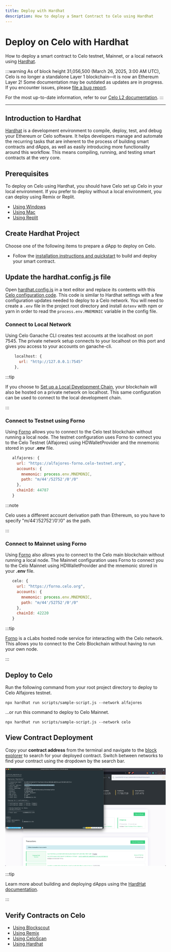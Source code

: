 ```yaml
---
title: Deploy with Hardhat
description: How to deploy a Smart Contract to Celo using Hardhat
---
```


# Deploy on Celo with Hardhat

How to deploy a smart contract to Celo testnet, Mainnet, or a local network using [Hardhat](https://hardhat.org/).

:::warning
As of block height 31,056,500 (March 26, 2025, 3:00 AM UTC), Celo is no longer a standalone Layer 1 blockchain—it is now an Ethereum Layer 2!
Some documentation may be outdated as updates are in progress. If you encounter issues, please [file a bug report](https://github.com/celo-org/docs/issues/new/choose).

For the most up-to-date information, refer to our [Celo L2 documentation](https://docs.celo.org/cel2).
:::

---

## Introduction to Hardhat

[Hardhat](https://hardhat.org/) is a development environment to compile, deploy, test, and debug your Ethereum or Celo software. It helps developers manage and automate the recurring tasks that are inherent to the process of building smart contracts and dApps, as well as easily introducing more functionality around this workflow. This means compiling, running, and testing smart contracts at the very core.

## Prerequisites

To deploy on Celo using Hardhat, you should have Celo set up Celo in your local environment. If you prefer to deploy without a local environment, you can deploy using Remix or Replit.

- [Using Windows](/developer/setup/windows)
- [Using Mac](/developer/setup/mac)
- [Using Replit](/developer/setup/replit)

## Create Hardhat Project

Choose one of the following items to prepare a dApp to deploy on Celo.

- Follow the [installation instructions and quickstart](https://hardhat.org/getting-started/#installation) to build and deploy your smart contract.

## Update the hardhat.config.js file

Open [hardhat.config.js](https://hardhat.org/config/) in a text editor and replace its contents with this [Celo configuration code](https://github.com/celo-org/celo-composer/blob/main/packages/hardhat/hardhat.config.js). This code is similar to Hardhat settings with a few configuration updates needed to deploy to a Celo network. You will need to create a `.env` file in the project root directory and install `dotenv` with npm or yarn in order to read the `process.env.MNEMONIC` variable in the config file.

### Connect to Local Network

Using Celo Ganache CLI creates test accounts at the localhost on port 7545. The private network setup connects to your localhost on this port and gives you access to your accounts on ganache-cli.

```js
    localhost: {
      url: "http://127.0.0.1:7545"
    },
```

:::tip

If you choose to [Set up a Local Development Chain](/developer/setup/development-chain), your blockchain will also be hosted on a private network on localhost. This same configuration can be used to connect to the local development chain.

:::

### Connect to Testnet using Forno

Using [Forno](/network/node/forno) allows you to connect to the Celo test blockchain without running a local node. The testnet configuration uses Forno to connect you to the Celo Testnet (Alfajores) using HDWalletProvider and the mnemonic stored in your **.env** file.

```js
   alfajores: {
     url: "https://alfajores-forno.celo-testnet.org",
     accounts: {
       mnemonic: process.env.MNEMONIC,
       path: "m/44'/52752'/0'/0"
     },
     chainId: 44787
   }
```

:::note

Celo uses a different account derivation path than Ethereum, so you have to specify "m/44'/52752'/0'/0" as the path.

:::

### Connect to Mainnet using Forno

Using [Forno](/network/node/forno) also allows you to connect to the Celo main blockchain without running a local node. The Mainnet configuration uses Forno to connect you to the Celo Mainnet using HDWalletProvider and the mnemonic stored in your **.env** file.

```js
   celo: {
     url: "https://forno.celo.org",
     accounts: {
       mnemonic: process.env.MNEMONIC,
       path: "m/44'/52752'/0'/0"
     },
     chainId: 42220
   }
```

:::tip

[Forno](/network/node/forno) is a cLabs hosted node service for interacting with the Celo network. This allows you to connect to the Celo Blockchain without having to run your own node.

:::

## Deploy to Celo

Run the following command from your root project directory to deploy to Celo Alfajores testnet.

```shell
npx hardhat run scripts/sample-script.js --network alfajores
```

...or run this command to deploy to Celo Mainnet.

```shell
npx hardhat run scripts/sample-script.js --network celo
```

## View Contract Deployment

Copy your **contract address** from the terminal and navigate to the [block explorer](https://explorer.celo.org/) to search for your deployed contract. Switch between networks to find your contract using the dropdown by the search bar.

![github](/img/doc-images/deploy-hardhat/image1.png)

:::tip

Learn more about building and deploying dApps using the <a href="https://hardhat.org/">HardHat documentation</a>.

:::

## Verify Contracts on Celo

- [Using Blockscout](/developer/verify/blockscout)
- [Using Remix](/developer/verify/remix)
- [Using CeloScan](/developer/verify/celoscan)
- [Using Hardhat](/developer/verify/hardhat)
